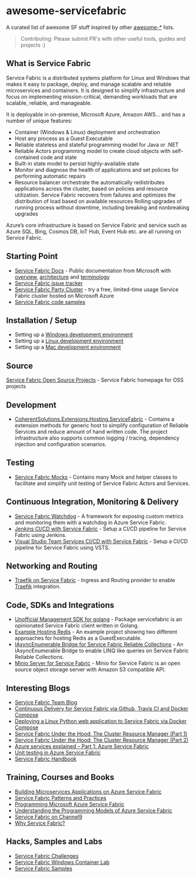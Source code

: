 # awesome-servicefabric
A curated list of awesome SF stuff inspired by other [awesome-*](https://github.com/bayandin/awesome-awesomeness) lists.

> Contributing: Please submit PR's with other useful tools, guides and projects :)

What is Service Fabric
-------------------
Service Fabric is a distributed systems platform for Linux and Windows that makes it easy to package, deploy, and manage scalable and reliable microservices and containers. It is designed to simplify infrastructure and focus on implementing mission-critical, demanding workloads that are scalable, reliable, and manageable.

It is deployable in on-premise, Microsoft Azure, Amazon AWS… and has a number of unique features:
* Container (Windows & Linux) deployment and orchestration
* Host any process as a Guest Executable
* Reliable stateless and stateful programming model for Java or .NET
* Reliable Actors programming model to create cloud objects with self-contained code and state
* Built-in state model to persist highly-available state
* Monitor and diagnose the health of applications and set policies for performing automatic repairs
* Resource balancer orchestrate the automatically redistributes applications across the cluster, based on policies and resource utilization. Service Fabric recovers from failures and optimizes the distribution of load based on available resources Rolling upgrades of running process without downtime, including breaking and nonbreaking upgrades 

Azure’s core infrastructure is based on Service Fabric and service such as Azure SQL, Bing, Cosmos DB, IoT Hub, Event Hub etc. are all running on Service Fabric.

Starting Point
-------------------
* [Service Fabric Docs](https://docs.microsoft.com/en-us/azure/service-fabric/) - Public documentation from Microsoft with [overview](https://docs.microsoft.com/en-us/azure/service-fabric/service-fabric-overview), [architecture](https://docs.microsoft.com/en-us/azure/service-fabric/service-fabric-architecture) and [terminology](https://docs.microsoft.com/en-us/azure/service-fabric/service-fabric-technical-overview)
* [Service Fabric issue tracker](https://github.com/azure/service-fabric-issues/issues)
* [Service Fabric Party Cluster](https://aka.ms/tryservicefabric) - try a free, limited-time usage Service Fabric cluster hosted on Microsoft Azure
* [Service Fabric code samples](https://azure.microsoft.com/en-us/resources/samples/?service=service-fabric)

Installation / Setup
-------------------
* Setting up a [Windows development environment](https://docs.microsoft.com/en-us/azure/service-fabric/service-fabric-get-started)
* Setting up a [Linux development environment](https://docs.microsoft.com/en-us/azure/service-fabric/service-fabric-get-started-linux)
* Setting up a [Mac development environment](https://docs.microsoft.com/en-us/azure/service-fabric/service-fabric-get-started-mac)

Source
-------------------
[Service Fabric Open Source Projects](https://github.com/Azure/service-fabric) - Service Fabric homepage for OSS projects

Development
-------------------
* [CoherentSolutions.Extensions.Hosting.ServiceFabric](https://github.com/coherentsolutionsinc/aspnetcore-service-fabric-hosting) - Contains a extension methods for generic host to simplify configuration of Reliable Services and reduce amount of hand written code. The project infrastructure also supports common logging / tracing, dependency injection and configuration scenarios. 

Testing
-------------------
* [Service Fabric Mocks](https://www.nuget.org/packages/ServiceFabric.Mocks/) - Contains many Mock and helper classes to facilitate and simplify unit testing of Service Fabric Actors and Services.

Continuous Integration, Monitoring & Delivery
-------------------
* [Service Fabric Watchdog](https://github.com/peterbryntesson/ServiceFabric.Watchdog) - A framework for exposing custom metrics and monitoring them with a watchdog in Azure Service Fabric.
* [Jenkins CI/CD with Service Fabric](https://channel9.msdn.com/Shows/Azure-Friday/Jenkins-CICD-with-Service-Fabric) - Setup a CI/CD pipeline for Service Fabric using Jenkins.
* [Visual Studio Team Services CI/CD with Service Fabric](https://docs.microsoft.com/en-us/azure/service-fabric/service-fabric-tutorial-deploy-app-with-cicd-vsts) - Setup a CI/CD pipeline for Service Fabric using VSTS.

Networking and Routing
-------------------
* [Traefik on Service Fabric](https://github.com/jjcollinge/traefik-on-service-fabric/) - Ingress and Routing provider to enable [Traefik](https://traefik.io/) integration.

Code, SDKs and Integrations
-------------------
* [Unofficial Management SDK for golang](https://godoc.org/github.com/jjcollinge/servicefabric) - Package servicefabric is an opinionated Service Fabric client written in Golang.
* [Example Hosting Redis](https://github.com/lawrencegripper/RedisOnSerivceFabric-Example) - An example project showing two different approaches for hosting Redis as a GuestExecutable.
* [IAsyncEnumerable Bridge for Service Fabric Reliable Collections](https://gist.github.com/aelij/987d974c811865029564f1bbeffb6b47) - An IAsyncEnumerable Bridge to enable LINQ like queries on Service Fabric Reliable Collections.
* [Minio Server for Service Fabric](https://github.com/MedAnd/Minio.ServiceFabric) - Minio for Service Fabric is an open source object storage server with Amazon S3 compatible API.

Interesting Blogs
-------------------
* [Service Fabric Team Blog](https://blogs.msdn.microsoft.com/azureservicefabric/)
* [Continuous Delivery for Service Fabric via Github, Travis CI and Docker Compose](https://www.microsoft.com/developerblog/2018/01/18/continuous-delivery-service-fabric-via-github-travis-ci-docker-compose/)
* [Deploying a Linux Python web application to Service Fabric via Docker Compose](https://www.microsoft.com/developerblog/2018/01/09/deploying-a-linux-python-web-application-to-service-fabric-via-docker-compose/)
* [Service Fabric Under the Hood: The Cluster Resource Manager (Part 1)](https://blogs.msdn.microsoft.com/azureservicefabric/2015/12/15/service-fabric-under-the-hood-the-cluster-resource-manager-part-1/)
* [Service Fabric Under the Hood: The Cluster Resource Manager (Part 2)](https://blogs.msdn.microsoft.com/azureservicefabric/2016/01/14/service-fabric-under-the-hood-the-cluster-resource-manager-part-2/)
* [Azure services explained – Part 1: Azure Service Fabric](https://www.dynatrace.com/blog/azure-services-explained-part-1-azure-service-fabric/)
* [Unit testing in Azure Service Fabric](https://loekd.wordpress.com/2018/03/05/unit-testing-in-azure-service-fabric/)
* [Service Fabric Handbook](https://olegkarasik.wordpress.com/2018/10/03/service-fabric-handbook/)

Training, Courses and Books
-------------------
* [Building Microservices Applications on Azure Service Fabric](https://mva.microsoft.com/en-us/training-courses/building-microservices-applications-on-azure-service-fabric-16747?l=tbuZM46yC_5206218965)
* [Service Fabric Patterns and Practices](https://mva.microsoft.com/en-us/training-courses/azure-service-fabric-patterns-and-practices-16925?l=mudwqISGD_6005167344)
* [Programming Microsoft Azure Service Fabric](https://www.microsoftpressstore.com/store/programming-microsoft-azure-service-fabric-9781509301881)
* [Understanding the Programming Models of Azure Service Fabric](https://www.pluralsight.com/courses/azure-service-fabric-programming-models)
* [Service Fabric on Channel9](https://channel9.msdn.com/Search?term=service%20fabric#pubDate=year&ch9Search&lang-en=en)
* [Why Service Fabric?](https://www.lynda.com/Azure-tutorials/Why-Azure-Service-Fabric/573134/590379-4.html)

Hacks, Samples and Labs
-------------------
* [Service Fabric Challenges](https://github.com/kagowda/India-Hackathon)
* [Service Fabric Windows Container Lab](https://github.com/MikkelHegn/ContainersSFLab)
* [Service Fabric Samples](https://azure.microsoft.com/en-us/resources/samples/?service=service-fabric&sort=0)
